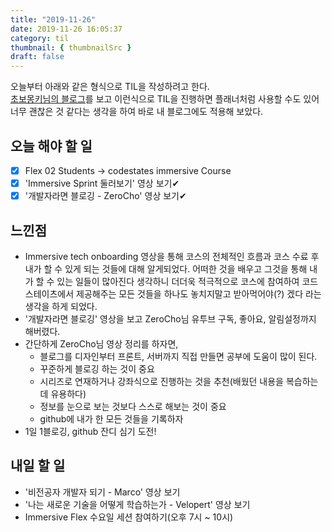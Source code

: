```yaml
---
title: "2019-11-26"
date: 2019-11-26 16:05:37
category: til
thumbnail: { thumbnailSrc }
draft: false
---
```


오늘부터 아래와 같은 형식으로 TIL을 작성하려고 한다.  
[초보몽키님의 블로그](https://wayhome25.github.io/)를 보고 이런식으로 TIL을 진행하면 플래너처럼 사용할 수도 있어 너무 괜찮은 것 같다는 생각을 하여 바로 내 블로그에도 적용해 보았다.

## 오늘 해야 할 일

- [X] Flex 02 Students -> codestates immersive Course
- [X] 'Immersive Sprint 둘러보기' 영상 보기✔
- [X] '개발자라면 블로깅 - ZeroCho' 영상 보기✔ 

## 느낀점

- Immersive tech onboarding 영상을 통해 코스의 전체적인 흐름과 코스 수료 후 내가 할 수 있게 되는 것들에 대해 알게되었다. 어떠한 것을 배우고 그것을 통해 내가 할 수 있는 일들이 많아진다 생각하니 더더욱 적극적으로 코스에 참여하여 코드스테이츠에서 제공해주는 모든 것들을 하나도 놓치지말고 받아먹어야(?) 겠다 라는 생각을 하게 되었다.
- '개발자라면 블로깅' 영상을 보고 ZeroCho님 유투브 구독, 좋아요, 알림설정까지 해버렸다.
- 간단하게 ZeroCho님 영상 정리를 하자면,
  - 블로그를 디자인부터 프론트, 서버까지 직접 만들면 공부에 도움이 많이 된다.
  - 꾸준하게 블로깅 하는 것이 중요
  - 시리즈로 연재하거나 강좌식으로 진행하는 것을 추천(배웠던 내용을 복습하는데 유용하다)
  - 정보를 눈으로 보는 것보다 스스로 해보는 것이 중요
  - github에 내가 한 모든 것들을 기록하자
- 1일 1블로깅, github 잔디 심기 도전!


## 내일 할 일

- '비전공자 개발자 되기 - Marco' 영상 보기
- '나는 새로운 기술을 어떻게 학습하는가 - Velopert' 영상 보기
- Immersive Flex 수요일 세션 참여하기(오후 7시 ~ 10시)

